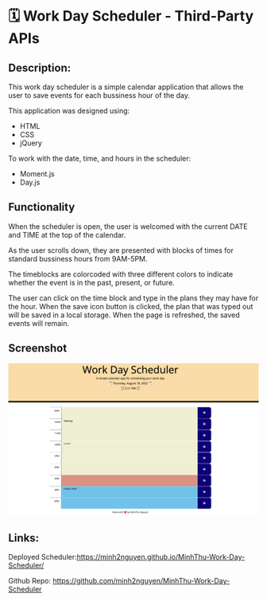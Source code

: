 # 🗓 Work Day Scheduler - Third-Party APIs

## Description:
This work day scheduler is a simple calendar application that allows the user to save events for each bussiness hour of the day. 

This application was designed using:
- HTML
- CSS 
- jQuery 

To work with the date, time, and hours in the scheduler: 
- Moment.js
- Day.js

## Functionality 
When the scheduler is open, the user is welcomed with the current DATE and TIME at the top of the calendar. 

As the user scrolls down, they are presented with blocks of times for standard bussiness hours from 9AM-5PM.

The timeblocks are colorcoded with three different colors to indicate whether the event is in the past, present, or future. 

The user can click on the time block and type in the plans they may have for the hour. When the save icon button is clicked, the plan that was typed out will be saved in a local storage. When the page is refreshed, the saved events will remain. 


## Screenshot
![Alt text](./assets/images/Scheduler%20Screenshot.png)
## Links: 
Deployed Scheduler:https://minh2nguyen.github.io/MinhThu-Work-Day-Scheduler/

Github Repo: https://github.com/minh2nguyen/MinhThu-Work-Day-Scheduler 